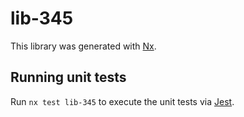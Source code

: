 # lib-345

This library was generated with [Nx](https://nx.dev).

## Running unit tests

Run `nx test lib-345` to execute the unit tests via [Jest](https://jestjs.io).
